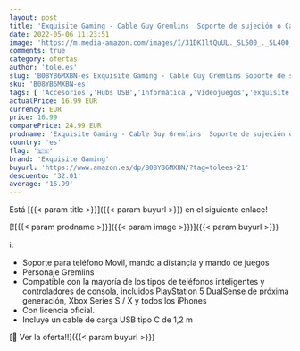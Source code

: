 ```yaml
---
layout: post
title: 'Exquisite Gaming - Cable Guy Gremlins  Soporte de sujeción o Carga para Mando de Consola o Smartphone. Producto con Licencia Oficial  Nintendo Switch '
date: 2022-05-06 11:23:51
image: 'https://m.media-amazon.com/images/I/31DK1ltQuUL._SL500_._SL400_.jpg'
comments: true
category: ofertas
author: 'tole.es'
slug: 'B08YB6MXBN-es Exquisite Gaming - Cable Guy Gremlins Soporte de sujeción...'
sku: 'B08YB6MXBN-es'
tags: [ 'Accesorios','Hubs USB','Informática','Videojuegos','exquisite gaming','nintendo','🇪🇸', ]
actualPrice: 16.99 EUR
currency: EUR
price: 16.99
comparePrice: 24.99 EUR
prodname: 'Exquisite Gaming - Cable Guy Gremlins  Soporte de sujeción o Carga para Mando de Consola o Smartphone. Producto con Licencia Oficial  Nintendo Switch '
country: 'es'
flag: '🇪🇸'
brand: 'Exquisite Gaming'
buyurl: 'https://www.amazon.es/dp/B08YB6MXBN/?tag=tolees-21'
descuento: '32.01'
average: '16.99'
---
```


Está [{{< param title >}}]({{< param buyurl >}}) en el siguiente enlace!

[![{{< param prodname >}}]({{< param image >}})]({{< param buyurl >}})

ℹ️:

- Soporte para teléfono Movil, mando a distancia y mando de juegos
- Personaje Gremlins
- Compatible con la mayoría de los tipos de teléfonos inteligentes y controladores de consola, incluidos PlayStation 5 DualSense de próxima generación, Xbox Series S / X y todos los iPhones
- Con licencia oficial.
- Incluye un cable de carga USB tipo C de 1,2 m

[🛒 Ver la oferta!!]({{< param buyurl >}})
